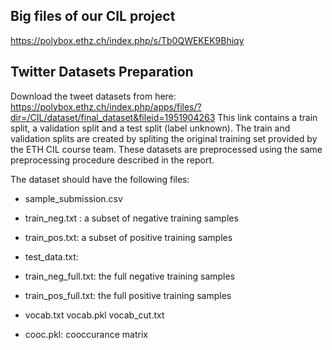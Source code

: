## Big files of our CIL project
https://polybox.ethz.ch/index.php/s/Tb0QWEKEK9Bhiqy

## Twitter Datasets Preparation

Download the tweet datasets from here:
https://polybox.ethz.ch/index.php/apps/files/?dir=/CIL/dataset/final_dataset&fileid=1951904263
This link contains a train split, a validation split and a test split (label unknown). The train and validation splits are created by spliting the original training set provided by the ETH CIL course team.
These datasets are preprocessed using the same preprocessing procedure described in the report.



The dataset should have the following files:
- sample_submission.csv
- train_neg.txt :  a subset of negative training samples
- train_pos.txt: a subset of positive training samples
- test_data.txt:
- train_neg_full.txt: the full negative training samples
- train_pos_full.txt: the full positive training samples

- vocab.txt vocab.pkl vocab_cut.txt
- cooc.pkl: cooccurance matrix 


